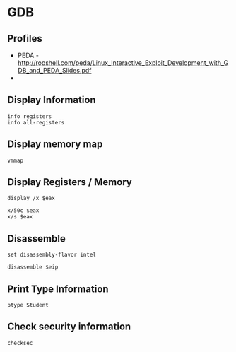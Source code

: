 # GDB

## Profiles

- PEDA - http://ropshell.com/peda/Linux_Interactive_Exploit_Development_with_GDB_and_PEDA_Slides.pdf
-  

## Display Information
```
info registers
info all-registers
```

## Display memory map
```
vmmap
```

## Display Registers / Memory
```
display /x $eax
```
```
x/50c $eax
x/s $eax
```

## Disassemble
```
set disassembly-flavor intel
```

```
disassemble $eip
```

## Print Type Information
```
ptype Student
```

## Check security information
```
checksec
```
